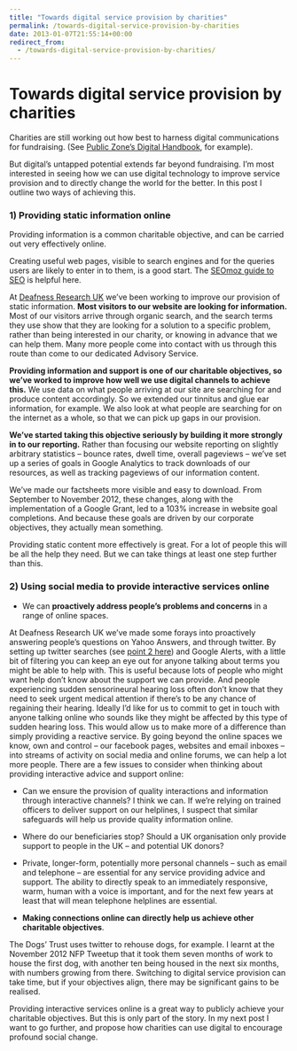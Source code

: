 ```yaml
---
title: "Towards digital service provision by charities"
permalink: /towards-digital-service-provision-by-charities
date: 2013-01-07T21:55:14+00:00
redirect_from:
  - /towards-digital-service-provision-by-charities/
---
```


# Towards digital service provision by charities

Charities are still working out how best to harness digital communications for fundraising. (See [Public Zone’s Digital Handbook](http://www.thisiszone.com/sites/default/files/Digital-Fundraising-Handbook-Public_Zone.pdf), for example).

But digital’s untapped potential extends far beyond fundraising. I’m most interested in seeing how we can use digital technology to improve service provision and to directly change the world for the better. In this post I outline two ways of achieving this.

### 1) Providing static information online

Providing information is a common charitable objective, and can be carried out very effectively online.

Creating useful web pages, visible to search engines and for the queries users are likely to enter in to them, is a good start. The [SEOmoz guide to SEO](http://www.seomoz.org/beginners-guide-to-seo) is helpful here.

At [Deafness Research UK](http://www.deafnessresearch.org.uk/) we’ve been working to improve our provision of static information. **Most visitors to our website are looking for information.** Most of our visitors arrive through organic search, and the search terms they use show that they are looking for a solution to a specific problem, rather than being interested in our charity, or knowing in advance that we can help them. Many more people come into contact with us through this route than come to our dedicated Advisory Service.

**Providing information and support is one of our charitable objectives, so we’ve worked to improve how well we use digital channels to achieve this.** We use data on what people arriving at our site are searching for and produce content accordingly. So we extended our tinnitus and glue ear information, for example. We also look at what people are searching for on the internet as a whole, so that we can pick up gaps in our provision.

**We’ve started taking this objective seriously by building it more strongly in to our reporting.** Rather than focusing our website reporting on slightly arbitrary statistics – bounce rates, dwell time, overall pageviews – we’ve set up a series of goals in Google Analytics to track downloads of our resources, as well as tracking pageviews of our information content.

We’ve made our factsheets more visible and easy to download. From September to November 2012, these changes, along with the implementation of a Google Grant, led to a 103% increase in website goal completions. And because these goals are driven by our corporate objectives, they actually mean something.

Providing static content more effectively is great. For a lot of people this will be all the help they need. But we can take things at least one step further than this.

### 2) Using social media to provide interactive services online

- We can **proactively address people’s problems and concerns** in a range of online spaces.

At Deafness Research UK we’ve made some forays into proactively answering people’s questions on Yahoo Answers, and through twitter. By setting up twitter searches (see [point 2 here](http://www.martinlugton.com/setting-up-your-twitter-command-centre/)) and Google Alerts, with a little bit of filtering you can keep an eye out for anyone talking about terms you might be able to help with. This is useful because lots of people who might want help don’t know about the support we can provide. And people experiencing sudden sensorineural hearing loss often don’t know that they need to seek urgent medical attention if there’s to be any chance of regaining their hearing. Ideally I’d like for us to commit to get in touch with anyone talking online who sounds like they might be affected by this type of sudden hearing loss. This would allow us to make more of a difference than simply providing a reactive service. By going beyond the online spaces we know, own and control – our facebook pages, websites and email inboxes – into streams of activity on social media and online forums, we can help a lot more people. There are a few issues to consider when thinking about providing interactive advice and support online:
  - Can we ensure the provision of quality interactions and information through interactive channels? I think we can. If we’re relying on trained officers to deliver support on our helplines, I suspect that similar safeguards will help us provide quality information online.
  - Where do our beneficiaries stop? Should a UK organisation only provide support to people in the UK – and potential UK donors?
  - Private, longer-form, potentially more personal channels – such as email and telephone – are essential for any service providing advice and support. The ability to directly speak to an immediately responsive, warm, human with a voice is important, and for the next few years at least that will mean telephone helplines are essential.

- **Making connections online can directly help us achieve other charitable objectives**.

The Dogs’ Trust uses twitter to rehouse dogs, for example. I learnt at the November 2012 NFP Tweetup that it took them seven months of work to house the first dog, with another ten being housed in the next six months, with numbers growing from there. Switching to digital service provision can take time, but if your objectives align, there may be significant gains to be realised.

Providing interactive services online is a great way to publicly achieve your charitable objectives. But this is only part of the story. In my next post I want to go further, and propose how charities can use digital to encourage profound social change.